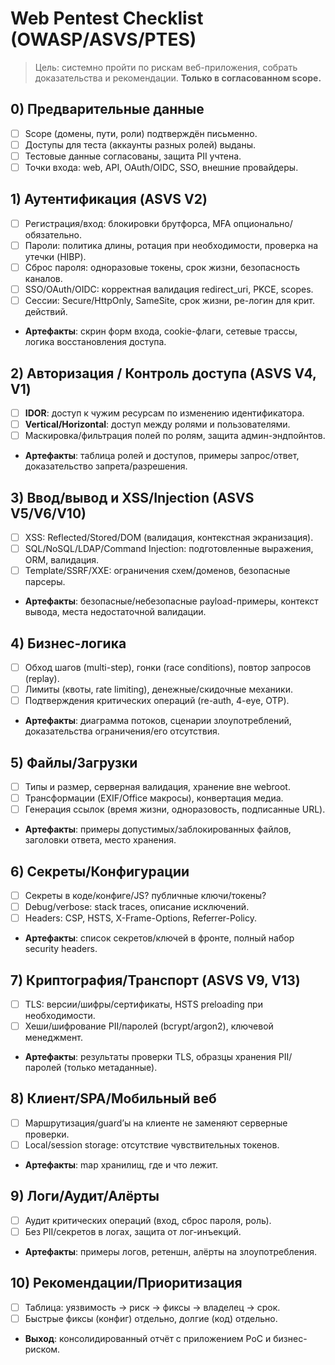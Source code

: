 
# Web Pentest Checklist (OWASP/ASVS/PTES)

> Цель: системно пройти по рискам веб-приложения, собрать доказательства и рекомендации. **Только в согласованном scope.**

## 0) Предварительные данные
- [ ] Scope (домены, пути, роли) подтверждён письменно.
- [ ] Доступы для теста (аккаунты разных ролей) выданы.
- [ ] Тестовые данные согласованы, защита PII учтена.
- [ ] Точки входа: web, API, OAuth/OIDC, SSO, внешние провайдеры.

## 1) Аутентификация (ASVS V2)
- [ ] Регистрация/вход: блокировки брутфорса, MFA опционально/обязательно.
- [ ] Пароли: политика длины, ротация при необходимости, проверка на утечки (HIBP).
- [ ] Сброс пароля: одноразовые токены, срок жизни, безопасность каналов.
- [ ] SSO/OAuth/OIDC: корректная валидация redirect_uri, PKCE, scopes.
- [ ] Сессии: Secure/HttpOnly, SameSite, срок жизни, ре-логин для крит. действий.
- **Артефакты**: скрин форм входа, cookie-флаги, сетевые трассы, логика восстановления доступа.

## 2) Авторизация / Контроль доступа (ASVS V4, V1)
- [ ] **IDOR**: доступ к чужим ресурсам по изменению идентификатора.
- [ ] **Vertical/Horizontal**: доступ между ролями и пользователями.
- [ ] Маскировка/фильтрация полей по ролям, защита админ-эндпойнтов.
- **Артефакты**: таблица ролей и доступов, примеры запрос/ответ, доказательство запрета/разрешения.

## 3) Ввод/вывод и XSS/Injection (ASVS V5/V6/V10)
- [ ] XSS: Reflected/Stored/DOM (валидация, контекстная экранизация).
- [ ] SQL/NoSQL/LDAP/Command Injection: подготовленные выражения, ORM, валидация.
- [ ] Template/SSRF/XXE: ограничения схем/доменов, безопасные парсеры.
- **Артефакты**: безопасные/небезопасные payload-примеры, контекст вывода, места недостаточной валидации.

## 4) Бизнес-логика
- [ ] Обход шагов (multi-step), гонки (race conditions), повтор запросов (replay).
- [ ] Лимиты (квоты, rate limiting), денежные/скидочные механики.
- [ ] Подтверждения критических операций (re-auth, 4-eye, OTP).
- **Артефакты**: диаграмма потоков, сценарии злоупотреблений, доказательства ограничения/его отсутствия.

## 5) Файлы/Загрузки
- [ ] Типы и размер, серверная валидация, хранение вне webroot.
- [ ] Трансформации (EXIF/Office макросы), конвертация медиа.
- [ ] Генерация ссылок (время жизни, одноразовость, подписанные URL).
- **Артефакты**: примеры допустимых/заблокированных файлов, заголовки ответа, место хранения.

## 6) Секреты/Конфигурации
- [ ] Секреты в коде/конфиге/JS? публичные ключи/токены?
- [ ] Debug/verbose: stack traces, описание исключений.
- [ ] Headers: CSP, HSTS, X-Frame-Options, Referrer-Policy.
- **Артефакты**: список секретов/ключей в фронте, полный набор security headers.

## 7) Криптография/Транспорт (ASVS V9, V13)
- [ ] TLS: версии/шифры/сертификаты, HSTS preloading при необходимости.
- [ ] Хеши/шифрование PII/паролей (bcrypt/argon2), ключевой менеджмент.
- **Артефакты**: результаты проверки TLS, образцы хранения PII/паролей (только метаданные).

## 8) Клиент/SPA/Мобильный веб
- [ ] Маршрутизация/guard’ы на клиенте не заменяют серверные проверки.
- [ ] Local/session storage: отсутствие чувствительных токенов.
- **Артефакты**: map хранилищ, где и что лежит.

## 9) Логи/Аудит/Алёрты
- [ ] Аудит критических операций (вход, сброс пароля, роль).
- [ ] Без PII/секретов в логах, защита от лог-инъекций.
- **Артефакты**: примеры логов, ретеншн, алёрты на злоупотребления.

## 10) Рекомендации/Приоритизация
- [ ] Таблица: уязвимость → риск → фиксы → владелец → срок.
- [ ] Быстрые фиксы (конфиг) отдельно, долгие (код) отдельно.
- **Выход**: консолидированный отчёт с приложением PoC и бизнес-риском.
